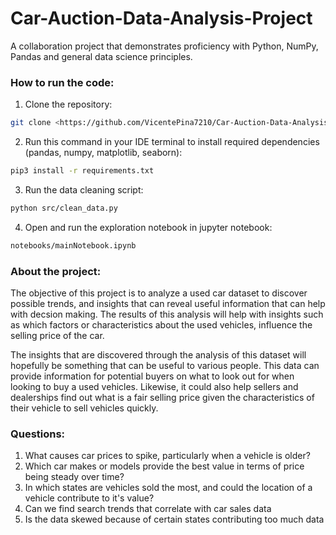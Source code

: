 # Car-Auction-Data-Analysis-Project
A collaboration project that demonstrates proficiency with Python, NumPy, Pandas and general data science principles.

   ### How to run the code:
1. Clone the repository:
```bash
git clone <https://github.com/VicentePina7210/Car-Auction-Data-Analysis-Project.git>
```
2. Run this command in your IDE terminal
to install required dependencies (pandas, numpy, matplotlib, seaborn):

```bash
pip3 install -r requirements.txt
```
3. Run the data cleaning script:
```bash
python src/clean_data.py
```
4. Open and run the exploration notebook in jupyter notebook:
```bash
notebooks/mainNotebook.ipynb
```
  ### About the project:
The objective of this project is to analyze a used car dataset to discover possible trends, and insights that can reveal useful information that can help with decsion making. The results of this analysis will help with insights such as which factors or characteristics about the used vehicles, influence the selling price of the car.

The insights that are discovered through the analysis of this dataset will hopefully be something that can be useful to various people. This data can provide information for potential buyers on what to look out for when looking to buy a used vehicles. Likewise, it could also help sellers and dealerships find out what is a fair selling price given the characteristics of their vehicle to sell vehicles quickly.

  ### Questions:
1. What causes car prices to spike, particularly when a vehicle is older?
2. Which car makes or models provide the best value in terms of price being steady over time?
3. In which states are vehicles sold the most, and could the location of a vehicle contribute to it's value?
4. Can we find search trends that correlate with car sales data
5. Is the data skewed because of certain states contributing too much data
